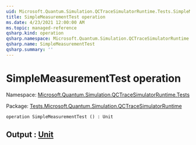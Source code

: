 ```yaml
---
uid: Microsoft.Quantum.Simulation.QCTraceSimulatorRuntime.Tests.SimpleMeasurementTest
title: SimpleMeasurementTest operation
ms.date: 4/23/2021 12:00:00 AM
ms.topic: managed-reference
qsharp.kind: operation
qsharp.namespace: Microsoft.Quantum.Simulation.QCTraceSimulatorRuntime.Tests
qsharp.name: SimpleMeasurementTest
qsharp.summary: ''
---
```


# SimpleMeasurementTest operation

Namespace: [Microsoft.Quantum.Simulation.QCTraceSimulatorRuntime.Tests](xref:Microsoft.Quantum.Simulation.QCTraceSimulatorRuntime.Tests)

Package: [Tests.Microsoft.Quantum.Simulation.QCTraceSimulatorRuntime](https://nuget.org/packages/Tests.Microsoft.Quantum.Simulation.QCTraceSimulatorRuntime)




```qsharp
operation SimpleMeasurementTest () : Unit
```


## Output : [Unit](xref:microsoft.quantum.qsharp.valueliterals#unit-literal)

